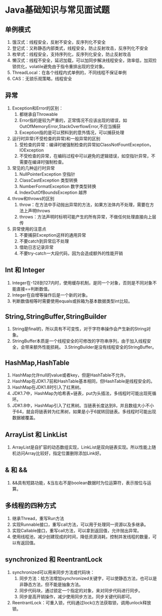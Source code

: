 # Java基础知识与常见面试题 

## 单例模式
1. 饿汉式：线程安全，反射不安全，反序列化不安全
2. 登记式：又称静态内部类式，线程安全，防止反射攻击，反序列化不安全
3. 枚举式：线程安全，支持序列化，反序列化安全，防止反射攻击
4. 懒汉式：线程不安全，延迟加载，可以加同步解决线程安全，效率低，加双捡锁优化，volatile避免由于指令重排出现的空对象。
5. ThreadLocal：在各个线程内式单例的，不同线程不保证单例
6. CAS：无锁乐观策略，线程安全

## 异常
1. Exception和Error的区别：
    1. 都继承自Throwable
    2. Error指的是较为严重的，正常情况不应该出现的错误，如OutOfMemoryError,StackOverflowError,不应当捕获
    3. Exception指的是可以预料到的意外情况，可以捕获处理
2. 运行时异常(不受检查的异常)和一般异常的区别
    1. 受检查的异常：编译时被强制检查的异常如ClassNotFountException，IOException
    2. 不受检查的异常，在编码过程中可以避免的逻辑错误，如空指针异常，不需要在编译时强制检查。
3. 常见的几种运行时异常
    1. NullPointerException 空指针
    2. ClassCastException 类型转换
    3. NumberFormatException 数字类型转换
    4. IndexOutOfBoundsException 越界
4. throw和throws的区别
    1. throw：在方法中手动抛出异常的方法，如果方法体内不处理，需要在方法上声明throws
    2. throws：方法声明时标明可能产生的所有异常，不做任何处理直接向上层传
5. 异常使用的注意点
    1. 不要捕获Exception这样的通用异常
    2. 不要catch到异常后不处理
    3. 借助日志记录异常
    4. 不要try-catch一大段代码，因为会造成额外的性能开销
    
## Int 和 Integer
1. Integer在-128到127内时，使用缓存机制，是同一个对象，否则是不同对象不能直接==判断数值。
2. Integer在自增等操作后是一个新的对象。
3. 判断数值相等时需要使用equals或拆箱为基本数据类型int比较。

## String,StringBuffer,StringBuilder
1. String是final的，所以具有不可变性，对于字符串操作会产生新的String对象。
2. StringBuffer本质是一个线程安全的可修改的字符串序列，由于加入线程安全，会带来额外性能损耗。
3.StringBuilder是没有线程安全的StringBuffer。

## HashMap,HashTable
1. HashMap允许null的value或者key，但是HashTable不允许。
2. HashMap在JDK1.7前和HashTable基本相同，但HashTable是线程安全的。
3. HashMap在JDK1.8时引入了红黑树。
4. JDK1.7中，HashMap为哈希表+链表，put为头插法，多线程时可能出现死循环。
5. JDK1.8中，HashMap引入了红黑树。当链表长度达到8，并且数组大小不小于64，就会将链表转为红黑树，如果是小于6就转回链表。多线程时可能出现数据被覆盖。

## ArrayList 和 LinkList
1. ArrayList是自扩容的动态数组实现，LinkList是双向链表实现。所以性能上随机访问Array比较好，指定位置删除添加Link好。

## & 和 &&
1. &&具有短路功能，&当左右不是boolean数据时为位运算符，表示按位与运算。

## 多线程的四种方式
1. 继承Thread，重写Run方法
2. 实现Runnable接口，重写call方法，可以用于处理同一资源以及多继承。
3. 实现Callable接口，重写call方法，可以拿到返回值，允许抛出异常。
4. 使用线程池，减少创建现成的时间，降低资源消耗，控制并发线程的数量，可以有返回值。

## synchronized 和 ReentrantLock
1. synchronized可以用来同步方法或代码块：
    1. 同步方法：给方法增加synchronized关键字，可以使静态方法，也可以是非静态方法，但不能是抽象方法。
    2. 同步代码块，通过锁定一个指定的对象，来对同步代码进行同步。
    3. 同步是高开销操作，减少使用同步方法，同步关键代码即可。
2. ReentrantLock：可重入锁，代码通过lock()方法获取锁，调用unlock释放锁。